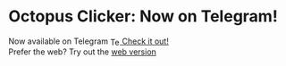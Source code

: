 <h1>Octopus Clicker: Now on Telegram!</h1>
<div>Now available on Telegram <a href="https://t.me/Octopus_clicker_bot"><img style="width: 17px; vertical-align: middle;" src="https://upload.wikimedia.org/wikipedia/commons/8/82/Telegram_logo.svg" alt="Telegram Logo"> Check it out!</a></div>
<div>Prefer the web? Try out the <a href="https://octopusclicker-6be31.web.app">web version</a> </div>


